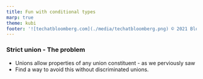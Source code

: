 ```yaml
---
title: Fun with conditional types
marp: true
theme: kubi
footer: '![techatbloomberg.com](./media/techatbloomberg.png) © 2021 Bloomberg Finance L.P. All rights reserved. ![techatbloomberg.com](./media/bloomberg.png)'
---
```


### Strict union - The problem 

* Unions allow properties of any union constituent - as we perviously saw
* Find a way to avoid this without discriminated unions.


